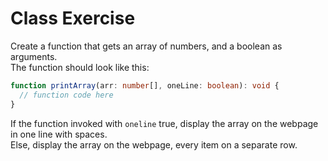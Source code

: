 # Class Exercise

Create a function that gets an array of numbers, and a boolean as arguments.  
The function should look like this:

```ts
function printArray(arr: number[], oneLine: boolean): void {
  // function code here
}
```

If the function invoked with `oneline` true, display the array on the webpage in one line with spaces.  
Else, display the array on the webpage, every item on a separate row.
